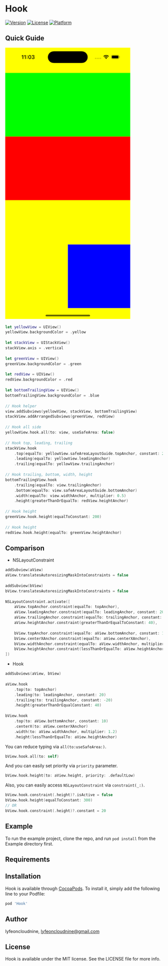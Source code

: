 # Hook

[![Version](https://img.shields.io/cocoapods/v/Hook.svg?style=flat)](https://cocoapods.org/pods/Hook)
[![License](https://img.shields.io/cocoapods/l/Hook.svg?style=flat)](https://cocoapods.org/pods/Hook)
[![Platform](https://img.shields.io/cocoapods/p/Hook.svg?style=flat)](https://cocoapods.org/pods/Hook)

## Quick Guide

<img src="/Assets/Screen Shot.png" width="400">

```swift
let yellowView = UIView()
yellowView.backgroundColor = .yellow

let stackView = UIStackView()
stackView.axis = .vertical

let greenView = UIView()
greenView.backgroundColor = .green

let redView = UIView()
redView.backgroundColor = .red

let bottomTrailingView = UIView()
bottomTrailingView.backgroundColor = .blue

// Hook helper
view.addSubviews(yellowView, stackView, bottomTrailingView)
stackView.addArrangedSubviews(greenView, redView)

// Hook all side
yellowView.hook.all(to: view, useSafeArea: false)

// Hook top, leading, trailing
stackView.hook
    .top(equalTo: yellowView.safeAreaLayoutGuide.topAnchor, constant: 20)
    .leading(equalTo: yellowView.leadingAnchor)
    .trailing(equalTo: yellowView.trailingAnchor)

// Hook trailing, bottom, width, height
bottomTrailingView.hook
    .trailing(equalTo: view.trailingAnchor)
    .bottom(equalTo: view.safeAreaLayoutGuide.bottomAnchor)
    .width(equalTo: view.widthAnchor, multiplier: 0.5)
    .height(greaterThanOrEqualTo: redView.heightAnchor)

// Hook height
greenView.hook.height(equalToConstant: 200)

// Hook height
redView.hook.height(equalTo: greenView.heightAnchor)
```

## Comparison

* NSLayoutConstraint

```swift
addSubview(aView)
aView.translatesAutoresizingMaskIntoConstraints = false

addSubview(bView)
bView.translatesAutoresizingMaskIntoConstraints = false

NSLayoutConstraint.activate([
    aView.topAnchor.constraint(equalTo: topAnchor),
    aView.leadingAnchor.constraint(equalTo: leadingAnchor, constant: 20),
    aView.trailingAnchor.constraint(equalTo: trailingAnchor, constant: -20),
    aView.heightAnchor.constraint(greaterThanOrEqualToConstant: 40),

    bView.topAnchor.constraint(equalTo: aView.bottomAnchor, constant: 10),
    bView.centerXAnchor.constraint(equalTo: aView.centerXAnchor),
    bView.widthAnchor.constraint(equalTo: aView.widthAnchor, multiplier: 1.2),
    bView.heightAnchor.constraint(lessThanOrEqualTo: aView.heightAnchor)
])
```

* Hook

```swift
addSubviews(aView, bView)

aView.hook
    .top(to: topAnchor)
    .leading(to: leadingAnchor, constant: 20)
    .trailing(to: trailingAnchor, constant: -20)
    .height(greaterThanOrEqualConstant: 40)

bView.hook
    .top(to: aView.bottomAnchor, constant: 10)
    .centerX(to: aView.centerXAnchor)
    .width(to: aView.widthAnchor, multiplier: 1.2)
    .height(lessThanOrEqualTo: aView.heightAnchor)
```

You can reduce typing via `all(to:useSafeArea:)`.

```swift
bView.hook.all(to: self)
```

And you can easily set priority via `priority` parameter.

```swift
bView.hook.height(to: aView.height, priority: .defaultLow)
```

Also, you can easily access `NSLayoutConstraint` via `constraint(_:)`.

```swift
bView.hook.constraint(.height)?.isActive = false
bView.hook.height(equalToConstant: 300)
// OR
bView.hook.constraint(.height)?.constant = 20
```

## Example

To run the example project, clone the repo, and run `pod install` from the Example directory first.

## Requirements

## Installation

Hook is available through [CocoaPods](https://cocoapods.org). To install
it, simply add the following line to your Podfile:

```ruby
pod 'Hook'
```

## Author

lyfeoncloudnine, lyfeoncloudnine@gmail.com

## License

Hook is available under the MIT license. See the LICENSE file for more info.
